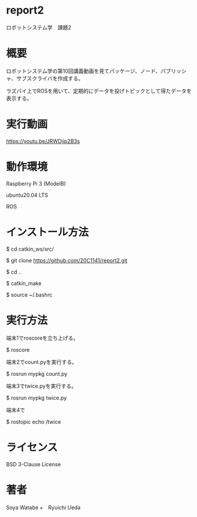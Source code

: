 # report2
ロボットシステム学　課題2

# 概要
ロボットシステム学の第10回講義動画を見てパッケージ、ノード、パブリッシャ、サブスクライバを作成する。

ラズパイ上でROSを用いて、定期的にデータを投げトピックとして得たデータを表示する。

# 実行動画
https://youtu.be/JRWDjip2B3s

# 動作環境
Raspberry Pi 3 (ModelB)

ubuntu20.04 LTS

ROS

# インストール方法
$ cd catkin_ws/src/

$ git clone https://github.com/20C1141/report2.git

$ cd .. 

$ catkin_make

$ source ~/.bashrc

# 実行方法
端末1でroscoreを立ち上げる。

$ roscore

端末2でcount.pyを実行する。

$ rosrun mypkg count.py

端末3でtwice.pyを実行する。

$ rosrun mypkg twice.py

端末4で

$ rostopic echo /twice


# ライセンス
BSD 3-Clause License

# 著者
Soya Watabe +　Ryuichi Ueda
